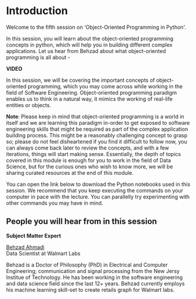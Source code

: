 # Introduction

Welcome to the fifth session on 'Object-Oriented Programming in Python'.

In this session, you will learn about the object-oriented programming concepts in python, which will help you in building different complex applications. Let us hear from Behzad about what object-oriented programming is all about -

**VIDEO**

In this session, we will be covering the important concepts of object-oriented programming, which you may come across while working in the field of Software Engineering. Object-oriented programming paradigm enables us to think in a natural way, it mimics the working of real-life entities or objects.

**Note**: Please keep in mind that object-oriented programming is a world in itself and we are learning this paradigm in-order to get exposed to software engineering skills that might be required as part of the complex application building process.  This might be a reasonably challenging concept to grasp so; please do not feel disheartened if you find it difficult to follow now, you can always come back later to review the concepts, and with a few iterations, things will start making sense. Essentially, the depth of topics covered in this module is enough for you to work in the field of Data Science, but for the curious ones who wish to know more, we will be sharing curated resources at the end of this module.

You can open the link below to download the Python notebooks used in this session. We recommend that you keep executing the commands on your computer in pace with the lecture. You can parallelly try experimenting with other commands you may have in mind.  

## People you will hear from in this session

**Subject Matter Expert**

[Behzad Ahmadi](https://www.linkedin.com/in/behzad-ahmadi)  
Data Scientist at Walmart Labs

Behzad is a Doctor of Philosophy (PhD) in Electrical and Computer Engineering; communication and signal processing from the New Jersy Institue of Technology. He has been working in the software engineering and data science field since the last 12+ years. Behzad currently employs his machine learning skill-set to create retails graph for Walmart labs.
